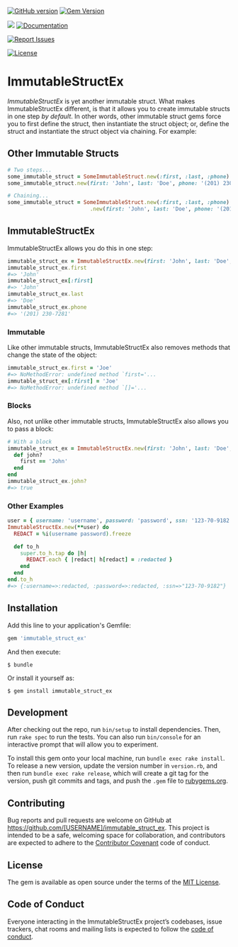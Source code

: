 [![GitHub version](http://badge.fury.io/gh/gangelo%2Fimmutable_struct_ex.svg)](https://badge.fury.io/gh/gangelo%2Fimmutable_struct_ex)
[![Gem Version](https://badge.fury.io/rb/immutable_struct_ex.svg)](https://badge.fury.io/rb/immutable_struct_ex)

[![](http://ruby-gem-downloads-badge.herokuapp.com/immutable_struct_ex?type=total)](http://www.rubydoc.info/gems/immutable_struct_ex/)
[![Documentation](http://img.shields.io/badge/docs-rdoc.info-blue.svg)](http://www.rubydoc.info/gems/immutable_struct_ex/)

[![Report Issues](https://img.shields.io/badge/report-issues-red.svg)](https://github.com/gangelo/immutable_struct_ex/issues)

[![License](http://img.shields.io/badge/license-MIT-yellowgreen.svg)](#license)

# ImmutableStructEx

_ImmutableStructEx_ is yet another immutable struct. What makes ImmutableStructEx different, is that it allows you to create immutable structs in one step _by default_. In other words, other immutable struct gems force you to first define the struct, then instantiate the struct object; or, define the struct and instantiate the struct object via chaining. For example:

## Other Immutable Structs

```ruby
# Two steps...
some_immutable_struct = SomeImmutableStruct.new(:first, :last, :phone)
some_immutable_struct.new(first: 'John', last: 'Doe', phone: '(201) 230-7281')

# Chaining...
some_immutable_struct = SomeImmutableStruct.new(:first, :last, :phone)
                          .new(first: 'John', last: 'Doe', phone: '(201) 230-7281')
```

## ImmutableStructEx
ImmutableStructEx allows you do this in one step:

```ruby
immutable_struct_ex = ImmutableStructEx.new(first: 'John', last: 'Doe', phone: '(201) 230-7281')
immutable_struct_ex.first
#=> 'John'
immutable_struct_ex[:first]
#=> 'John'
immutable_struct_ex.last
#=> 'Doe'
immutable_struct_ex.phone
#=> '(201) 230-7281'
```
### Immutable
Like other immutable structs, ImmutableStructEx also removes methods that change the state of the object:
```ruby
immutable_struct_ex.first = 'Joe'
#=> NoMethodError: undefined method `first='...
immutable_struct_ex[:first] = 'Joe'
#=> NoMethodError: undefined method `[]='...
```

### Blocks
Also, not unlike other immutable structs, ImmutableStructEx also allows you to pass a block:
```ruby
# With a block
immutable_struct_ex = ImmutableStructEx.new(first: 'John', last: 'Doe', phone: '(201) 230-7281') do
  def john?
    first == 'John'
  end
end
immutable_struct_ex.john?
#=> true
```

### Other Examples
```ruby
user = { username: 'username', password: 'password', ssn: '123-70-9182' }
ImmutableStructEx.new(**user) do
  REDACT = %i(username password).freeze

  def to_h
    super.to_h.tap do |h|
      REDACT.each { |redact| h[redact] = :redacted }
    end
  end
end.to_h
#=> {:username=>:redacted, :password=>:redacted, :ssn=>"123-70-9182"}
```

## Installation

Add this line to your application's Gemfile:

```ruby
gem 'immutable_struct_ex'
```

And then execute:

    $ bundle

Or install it yourself as:

    $ gem install immutable_struct_ex

## Development

After checking out the repo, run `bin/setup` to install dependencies. Then, run `rake spec` to run the tests. You can also run `bin/console` for an interactive prompt that will allow you to experiment.

To install this gem onto your local machine, run `bundle exec rake install`. To release a new version, update the version number in `version.rb`, and then run `bundle exec rake release`, which will create a git tag for the version, push git commits and tags, and push the `.gem` file to [rubygems.org](https://rubygems.org).

## Contributing

Bug reports and pull requests are welcome on GitHub at https://github.com/[USERNAME]/immutable_struct_ex. This project is intended to be a safe, welcoming space for collaboration, and contributors are expected to adhere to the [Contributor Covenant](http://contributor-covenant.org) code of conduct.

## License

The gem is available as open source under the terms of the [MIT License](https://opensource.org/licenses/MIT).

## Code of Conduct

Everyone interacting in the ImmutableStructEx project’s codebases, issue trackers, chat rooms and mailing lists is expected to follow the [code of conduct](https://github.com/[USERNAME]/immutable_struct_ex/blob/master/CODE_OF_CONDUCT.md).
